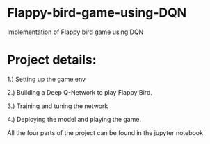 # Flappy-bird-game-using-DQN
Implementation of Flappy bird game using DQN
# Project details: 
1.) Setting up the game env

2.) Building a Deep Q-Network to play Flappy Bird.

3.) Training and tuning the network

4.) Deploying the model and playing the game.

All the four parts of the project can be found in the jupyter notebook
